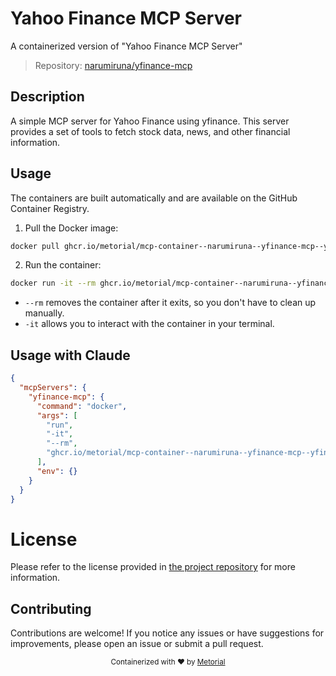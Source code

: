 
# Yahoo Finance MCP Server

A containerized version of "Yahoo Finance MCP Server"

> Repository: [narumiruna/yfinance-mcp](https://github.com/narumiruna/yfinance-mcp)

## Description

A simple MCP server for Yahoo Finance using yfinance. This server provides a set of tools to fetch stock data, news, and other financial information.


## Usage

The containers are built automatically and are available on the GitHub Container Registry.

1. Pull the Docker image:

```bash
docker pull ghcr.io/metorial/mcp-container--narumiruna--yfinance-mcp--yfinance-mcp
```

2. Run the container:

```bash
docker run -it --rm ghcr.io/metorial/mcp-container--narumiruna--yfinance-mcp--yfinance-mcp 
```

- `--rm` removes the container after it exits, so you don't have to clean up manually.
- `-it` allows you to interact with the container in your terminal.



## Usage with Claude

```json
{
  "mcpServers": {
    "yfinance-mcp": {
      "command": "docker",
      "args": [
        "run",
        "-it",
        "--rm",
        "ghcr.io/metorial/mcp-container--narumiruna--yfinance-mcp--yfinance-mcp"
      ],
      "env": {}
    }
  }
}
```

# License

Please refer to the license provided in [the project repository](https://github.com/narumiruna/yfinance-mcp) for more information.

## Contributing

Contributions are welcome! If you notice any issues or have suggestions for improvements, please open an issue or submit a pull request.

<div align="center">
  <sub>Containerized with ❤️ by <a href="https://metorial.com">Metorial</a></sub>
</div>
  